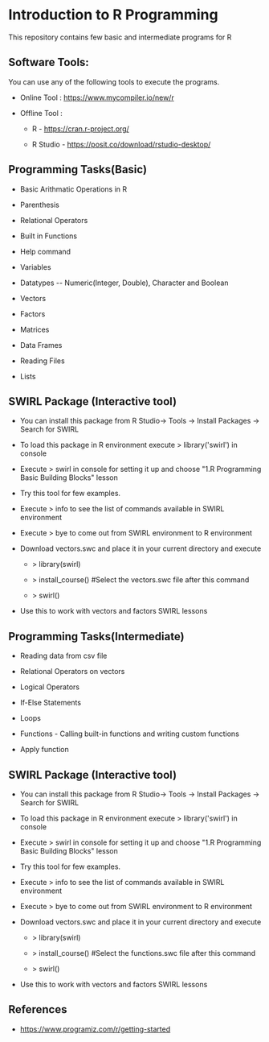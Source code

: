 # Introduction to R Programming 
This repository contains few basic and intermediate programs for R

## Software Tools:

You can use any of the following tools to execute the programs.

-   Online Tool : <https://www.mycompiler.io/new/r>

-   Offline Tool :

    -   R - <https://cran.r-project.org/>

    -   R Studio - <https://posit.co/download/rstudio-desktop/>

## Programming Tasks(Basic)

-   Basic Arithmatic Operations in R

-   Parenthesis

-   Relational Operators

-   Built in Functions

-   Help command

-   Variables

-   Datatypes -- Numeric(Integer, Double), Character and Boolean

-   Vectors

-   Factors

-   Matrices

-   Data Frames

-   Reading Files

-   Lists

## SWIRL Package (Interactive tool)

-   You can install this package from R Studio-\> Tools -\> Install Packages -\> Search for SWIRL

-   To load this package in R environment execute \> library('swirl') in console

-   Execute \> swirl in console for setting it up and choose "1.R Programming Basic Building Blocks" lesson

-   Try this tool for few examples.

-   Execute \> info to see the list of commands available in SWIRL environment

-   Execute \> bye to come out from SWIRL environment to R environment

-   Download vectors.swc and place it in your current directory and execute

    -   \> library(swirl)

    -   \> install_course() #Select the vectors.swc file after this command

    -   \> swirl()

-   Use this to work with vectors and factors SWIRL lessons

## Programming Tasks(Intermediate)

-   Reading data from csv file

-   Relational Operators on vectors

-   Logical Operators

-   If-Else Statements

-   Loops

-   Functions - Calling built-in functions and writing custom functions

-   Apply function

## SWIRL Package (Interactive tool)

-   You can install this package from R Studio-\> Tools -\> Install Packages -\> Search for SWIRL

-   To load this package in R environment execute \> library('swirl') in console

-   Execute \> swirl in console for setting it up and choose "1.R Programming Basic Building Blocks" lesson

-   Try this tool for few examples.

-   Execute \> info to see the list of commands available in SWIRL environment

-   Execute \> bye to come out from SWIRL environment to R environment

-   Download vectors.swc and place it in your current directory and execute

    -   \> library(swirl)

    -   \> install_course() #Select the functions.swc file after this command

    -   \> swirl()

-   Use this to work with vectors and factors SWIRL lessons

## References

-   https://www.programiz.com/r/getting-started
